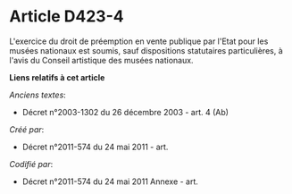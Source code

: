 # Article D423-4

L'exercice du droit de préemption en vente publique par l'Etat pour les musées nationaux est soumis, sauf dispositions
statutaires particulières, à l'avis du Conseil artistique des musées nationaux.

**Liens relatifs à cet article**

_Anciens textes_:

  - Décret n°2003-1302 du 26 décembre 2003 - art. 4 (Ab)

_Créé par_:

  - Décret n°2011-574 du 24 mai 2011  - art.

_Codifié par_:

  - Décret n°2011-574 du 24 mai 2011 Annexe - art.
